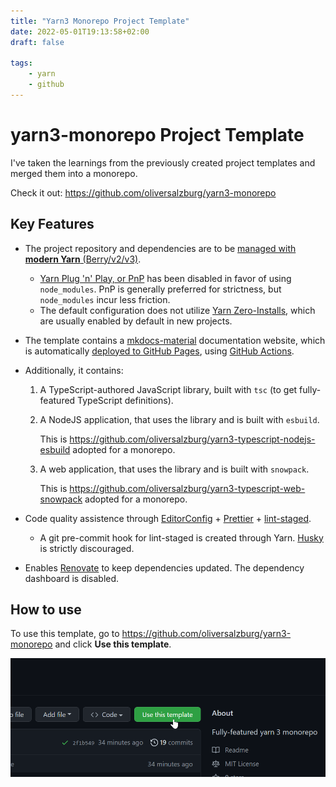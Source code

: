 ```yaml
---
title: "Yarn3 Monorepo Project Template"
date: 2022-05-01T19:13:58+02:00
draft: false

tags:
    - yarn
    - github
---
```


# yarn3-monorepo Project Template

I've taken the learnings from the previously created project templates and merged them into a monorepo.

Check it out: <https://github.com/oliversalzburg/yarn3-monorepo>

## Key Features

-   The project repository and dependencies are to be [managed with **modern Yarn** (Berry/v2/v3)](https://yarnpkg.com/).

    -   [Yarn Plug 'n' Play, or PnP](https://yarnpkg.com/features/pnp) has been disabled in favor of using `node_modules`. PnP is generally preferred for strictness, but `node_modules` incur less friction.
    -   The default configuration does not utilize [Yarn Zero-Installs](https://yarnpkg.com/features/zero-installs), which are usually enabled by default in new projects.

-   The template contains a [mkdocs-material](https://squidfunk.github.io/mkdocs-material/) documentation website, which is automatically [deployed to GitHub Pages](https://pages.github.com/), using [GitHub Actions](https://github.com/features/actions).

-   Additionally, it contains:

    1. A TypeScript-authored JavaScript library, built with `tsc` (to get fully-featured TypeScript definitions).

    2. A NodeJS application, that uses the library and is built with `esbuild`.

        This is <https://github.com/oliversalzburg/yarn3-typescript-nodejs-esbuild> adopted for a monorepo.

    3. A web application, that uses the library and is built with `snowpack`.

        This is <https://github.com/oliversalzburg/yarn3-typescript-web-snowpack> adopted for a monorepo.

-   Code quality assistence through [EditorConfig](https://editorconfig.org/) + [Prettier](https://prettier.io/) + [lint-staged](https://github.com/okonet/lint-staged).

    -   A git pre-commit hook for lint-staged is created through Yarn. [Husky](https://github.com/typicode/husky) is strictly discouraged.

-   Enables [Renovate](https://github.com/renovatebot/renovate) to keep dependencies updated. The dependency dashboard is disabled.

## How to use

To use this template, go to <https://github.com/oliversalzburg/yarn3-monorepo> and click **Use this template**.

![image-20220501192156087](index.assets/image-20220501192156087.png)
